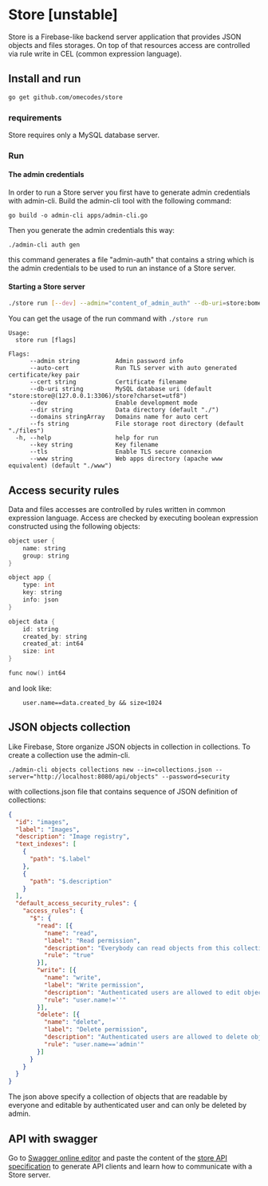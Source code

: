 # Store [unstable]

Store is a Firebase-like backend server application that provides JSON objects and files storages. On top of that resources access are controlled via rule write in CEL (common expression language).

## Install and run

``` sh
go get github.com/omecodes/store
```

### requirements

Store requires only a MySQL database server.

### Run


#### The admin credentials

In order to run a Store server you first have to generate admin credentials with admin-cli.
Build the admin-cli tool with the following command:
```shell
go build -o admin-cli apps/admin-cli.go
```

Then you generate the admin credentials this way:
```shell
./admin-cli auth gen 
```

this command generates a file "admin-auth" that contains a string which is the admin credentials to be used to run an instance of a Store server.


#### Starting a Store server

``` sh
./store run [--dev] --admin="content_of_admin_auth" --db-uri=store:bome@tcp(localhost:3306)/store
```

You can get the usage of the run command with `./store run`

```
Usage:
  store run [flags]

Flags:
      --admin string          Admin password info
      --auto-cert             Run TLS server with auto generated certificate/key pair
      --cert string           Certificate filename
      --db-uri string         MySQL database uri (default "store:store@(127.0.0.1:3306)/store?charset=utf8")
      --dev                   Enable development mode
      --dir string            Data directory (default "./")
      --domains stringArray   Domains name for auto cert
      --fs string             File storage root directory (default "./files")
  -h, --help                  help for run
      --key string            Key filename
      --tls                   Enable TLS secure connexion
      --www string            Web apps directory (apache www equivalent) (default "./www")
```

## Access security rules

Data and files accesses are controlled by rules written in common expression language. Access are checked by executing boolean expression constructed using the following objects:
```C
object user {
    name: string
    group: string
}

object app {
    type: int
    key: string
    info: json
}

object data {
    id: string
    created_by: string 
    created_at: int64
    size: int
}

func now() int64
```

and look like:

```
    user.name==data.created_by && size<1024
```


## JSON objects collection

Like Firebase, Store organize JSON objects in collection in collections. To create a collection use the admin-cli.

```shell
./admin-cli objects collections new --in=collections.json --server="http://localhost:8080/api/objects" --password=security
```

with collections.json file that contains sequence of JSON definition of collections:

```json
{
  "id": "images",
  "label": "Images",
  "description": "Image registry",
  "text_indexes": [
    {
      "path": "$.label"
    },
    {
      "path": "$.description"
    }
  ],
  "default_access_security_rules": {
    "access_rules": {
      "$": {
        "read": [{
          "name": "read",
          "label": "Read permission",
          "description": "Everybody can read objects from this collection",
          "rule": "true"
        }],
        "write": [{
          "name": "write",
          "label": "Write permission",
          "description": "Authenticated users are allowed to edit objects from this collection",
          "rule": "user.name!=''"
        }],
        "delete": [{
          "name": "delete",
          "label": "Delete permission",
          "description": "Authenticated users are allowed to delete objects from this collection",
          "rule": "user.name=='admin'"
        }]
      }
    }
  }
}
```

The json above specify a collection of objects that are readable by everyone and editable by authenticated user and can only be deleted by admin.


## API with swagger

Go to [Swagger online editor](https://editor.swagger.io/) and paste the content of the [store API specification](https://github.com/omecodes/store/blob/master/api.swagger.yml) to generate API clients and learn how to communicate with a Store server.